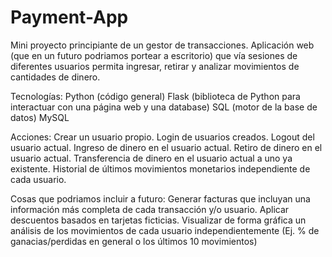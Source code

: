 # Payment-App
Mini proyecto principiante de un gestor de transacciones. Aplicación web (que en un futuro podriamos portear a escritorio) que vía sesiones de diferentes usuarios permita ingresar, retirar y analizar movimientos de cantidades de dinero.

Tecnologías:
Python (código general)
Flask (biblioteca de Python para interactuar con una página web y una database)
SQL (motor de la base de datos)
MySQL

Acciones:
Crear un usuario propio.
Login de usuarios creados.
Logout del usuario actual.
Ingreso de dinero en el usuario actual.
Retiro de dinero en el usuario actual.
Transferencia de dinero en el usuario actual a uno ya existente.
Historial de últimos movimientos monetarios independiente de cada usuario.

Cosas que podriamos incluir a futuro:
Generar facturas que incluyan una información más completa de cada transacción y/o usuario.
Aplicar descuentos basados en tarjetas ficticias.
Visualizar de forma gráfica un análisis de los movimientos de cada usuario independientemente (Ej. % de ganacias/perdidas en general o los últimos 10 movimientos)
